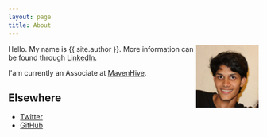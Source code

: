 ```yaml
---
layout: page
title: About
---
```


<img src="portrait.jpg" width="25%" align="right">

Hello. My name is {{ site.author }}. More information can be found through [LinkedIn](https://www.linkedin.com/in/kotharichetan).

I'am currently an Associate at [MavenHive](http://www.mavenhive.in/).

## Elsewhere

- [Twitter](https://twitter.com/chetan_kothari)
- [GitHub](https://github.com/chetankothari)
